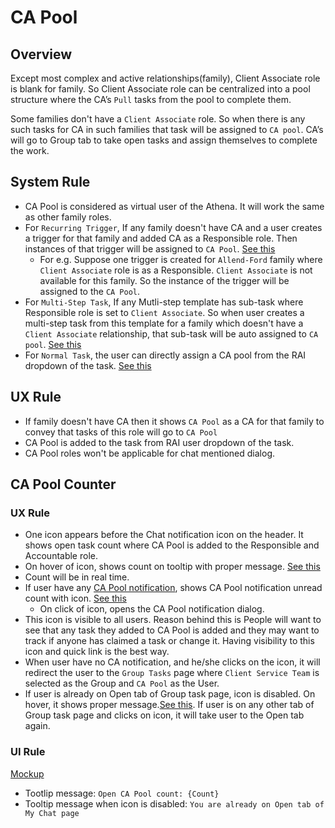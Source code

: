 # CA Pool

## Overview
Except most complex and active relationships(family), Client Associate role is blank for family. So Client Associate role can be centralized into a pool structure where the CA’s `Pull` tasks from the pool to complete them.  

Some families don't have a `Client Associate` role. So when there is any such tasks for CA in such families that task will be assigned to `CA pool`. CA’s will go to Group tab to take open tasks and assign themselves to complete the work.


## System Rule
- CA Pool is considered as virtual user of the Athena. It will work the same as other family roles.  
- For `Recurring Trigger`, If any family doesn't have CA and a user creates a trigger for that family and added CA as a Responsible role. Then instances of that trigger will be assigned to `CA Pool`. [See this](https://drive.google.com/file/d/1RBaGxobn0y6QXgPb4aFxL1aUXwSfWRfU/view?usp=sharing)
    - For e.g. Suppose one trigger is created for `Allend-Ford` family where `Client Associate` role is as a Responsible. `Client Associate` is not available for this family. So the instance of the trigger will be assigned to the `CA Pool`. 
- For `Multi-Step Task`, If any Mutli-step template has sub-task where Responsible role is set to `Client Associate`. So when user creates a multi-step task from this template for a family which doesn't have a `Client Associate` relationship, that sub-task will be auto assigned to `CA pool`. [See this](https://drive.google.com/file/d/1XadAikKWoivg12arEXGsdbTL8Ai7mCQ6/view?usp=sharing)
- For `Normal Task`, the user can directly assign a CA pool from the RAI dropdown of the task. [See this](https://drive.google.com/file/d/16QZxFyUlTrG0ZGLhg5zD2OOoBbGz4xMl/view?usp=sharing)

## UX Rule
- If family doesn't have CA then it shows `CA Pool` as a CA for that family to convey that tasks of this role will go to `CA Pool`
- CA Pool is added to the task from RAI user dropdown of the task.
- CA Pool roles won't be applicable for chat mentioned dialog.


## CA Pool Counter

### UX Rule

- One icon appears before the Chat notification icon on the header. It shows open task count where CA Pool is added to the Responsible and Accountable role.
- On hover of icon, shows count on tooltip with proper message. [See this](https://drive.google.com/file/d/1YN70Ggmm4WbGJKKaCn4KeelkffbT3aw4/view?usp=share_link)
- Count will be in real time.
- If user have any [CA Pool notification](./tasks-notifications.md#ca-pool-notification), shows CA Pool notification unread count with icon. [See this](https://drive.google.com/file/d/1ls6oIRtGrZdv2i3xXGr1erMI3yZ_h4Bp/view?usp=sharing)
    - On click of icon, opens the CA Pool notification dialog.
- This icon is visible to all users. Reason behind this is People will want to see that any task they added to CA Pool is added and they may want to track if anyone has claimed a task or change it.  Having visibility to this icon and quick link is the best way.
- When user have no CA notification, and he/she clicks on the icon, it will redirect the user to the `Group Tasks` page where `Client Service Team` is selected as the Group and `CA Pool` as the User.
- If user is already on Open tab of Group task page, icon is disabled. On hover, it shows proper message.[See this](https://drive.google.com/file/d/1Tk9QLUs0cBQSYQRMdrVUL5uapCSgFpCD/view?usp=share_link). If user is on any other tab of Group task page and clicks on icon, it will take user to the Open tab again. 


### UI Rule

[Mockup](https://drive.google.com/file/d/1vxubpEklj0dLPrR1JeHpaLLDupJuJIeV/view)

- Tootlip message: `Open CA Pool count: {Count}`
- Tooltip message when icon is disabled: `You are already on Open tab of My Chat page`




